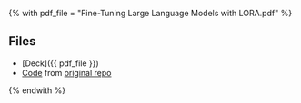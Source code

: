 
{% with pdf_file = "Fine-Tuning Large Language Models with LORA.pdf" %}


## Files

- [Deck]({{ pdf_file }})
- [Code](../fintune-llm-with-lora) from  [original repo](https://github.com/lawdalana/fintune-llm-with-lora)


{% endwith %}
